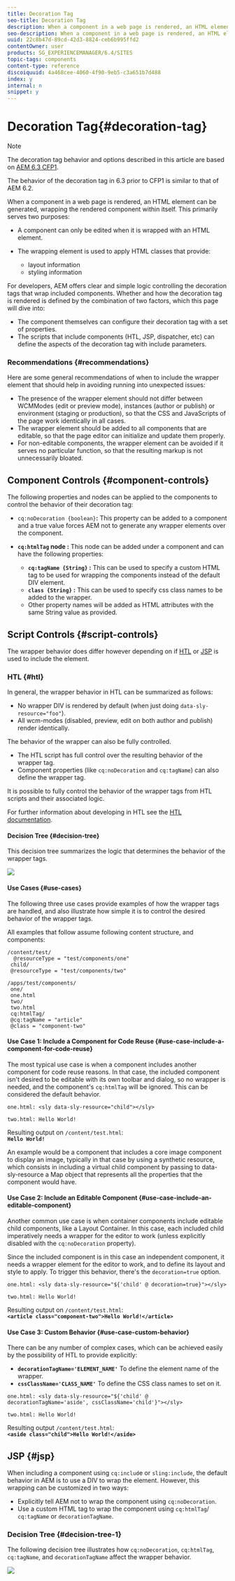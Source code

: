 ```yaml
---
title: Decoration Tag
seo-title: Decoration Tag
description: When a component in a web page is rendered, an HTML element can be generated, wrapping the rendered component within itself. For developers, AEM offers clear and simple logic controlling the decoration tags that wrap included components.
seo-description: When a component in a web page is rendered, an HTML element can be generated, wrapping the rendered component within itself. For developers, AEM offers clear and simple logic controlling the decoration tags that wrap included components.
uuid: 22c8b47d-89cd-42d3-8824-ceb6b995ffd2
contentOwner: user
products: SG_EXPERIENCEMANAGER/6.4/SITES
topic-tags: components
content-type: reference
discoiquuid: 4a468cee-4060-4f90-9eb5-c3a651b7d488
index: y
internal: n
snippet: y
---
```


# Decoration Tag{#decoration-tag}

>[!NOTE]
>
>The decoration tag behavior and options described in this article are based on [AEM 6.3 CFP1](https://helpx.adobe.com/experience-manager/release-notes--aem-6-3-cumulative-fix-pack.html).
>
>The behavior of the decoration tag in 6.3 prior to CFP1 is similar to that of AEM 6.2.

When a component in a web page is rendered, an HTML element can be generated, wrapping the rendered component within itself. This primarily serves two purposes:

* A component can only be edited when it is wrapped with an HTML element.
* The wrapping element is used to apply HTML classes that provide:

    * layout information
    * styling information

For developers, AEM offers clear and simple logic controlling the decoration tags that wrap included components. Whether and how the decoration tag is rendered is defined by the combination of two factors, which this page will dive into:

* The component themselves can configure their decoration tag with a set of properties.
* The scripts that include components (HTL, JSP, dispatcher, etc) can define the aspects of the decoration tag with include parameters.

### Recommendations {#recommendations}

Here are some general recommendations of when to include the wrapper element that should help in avoiding running into unexpected issues:

* The presence of the wrapper element should not differ between WCMModes (edit or preview mode), instances (author or publish) or environment (staging or production), so that the CSS and JavaScripts of the page work identically in all cases.
* The wrapper element should be added to all components that are editable, so that the page editor can initialize and update them properly.
* For non-editable components, the wrapper element can be avoided if it serves no particular function, so that the resulting markup is not unnecessarily bloated.

## Component Controls {#component-controls}

The following properties and nodes can be applied to the components to control the behavior of their decoration tag:

* `cq:noDecoration {boolean}`**:** This property can be added to a component and a true value forces AEM not to generate any wrapper elements over the component.

* **`cq:htmlTag` node :** This node can be added under a component and can have the following properties:

    * **`cq:tagName {String}` :** This can be used to specify a custom HTML tag to be used for wrapping the components instead of the default DIV element.
    * **`class {String}` :** This can be used to specify css class names to be added to the wrapper.
    * Other property names will be added as HTML attributes with the same String value as provided.

## Script Controls {#script-controls}

The wrapper behavior does differ however depending on if [HTL](../../../sites/developing/using/decoration-tag.md#htl) or [JSP](../../../sites/developing/using/decoration-tag.md#jsp) is used to include the element.

### HTL {#htl}

In general, the wrapper behavior in HTL can be summarized as follows:

* No wrapper DIV is rendered by default (when just doing `data-sly-resource="foo"`).
* All wcm-modes (disabled, preview, edit on both author and publish) render identically.

The behavior of the wrapper can also be fully controlled.

* The HTL script has full control over the resulting behavior of the wrapper tag.
* Component properties (like `cq:noDecoration` and `cq:tagName`) can also define the wrapper tag.

It is possible to fully control the behavior of the wrapper tags from HTL scripts and their associated logic.

For further information about developing in HTL see the [HTL documentation](https://helpx.adobe.com/experience-manager/htl/user-guide.html).

#### Decision Tree {#decision-tree}

This decision tree summarizes the logic that determines the behavior of the wrapper tags.

![](assets/chlimage_1-75.png) 

#### Use Cases {#use-cases}

The following three use cases provide examples of how the wrapper tags are handled, and also illustrate how simple it is to control the desired behavior of the wrapper tags.

All examples that follow assume following content structure, and components:

```
/content/test/
  @resourceType = "test/components/one"
 child/
 @resourceType = "test/components/two"

```

```
/apps/test/components/
 one/
 one.html
 two/
 two.html
 cq:htmlTag/
 @cq:tagName = "article"
 @class = "component-two"
```

#### Use Case 1: Include a Component for Code Reuse {#use-case-include-a-component-for-code-reuse}

The most typical use case is when a component includes another component for code reuse reasons. In that case, the included component isn't desired to be editable with its own toolbar and dialog, so no wrapper is needed, and the component's `cq:htmlTag` will be ignored. This can be considered the default behavior.

`one.html: <sly data-sly-resource="child"></sly>`

`two.html: Hello World!`

Resulting output on `/content/test.html`:  
**`Hello World!`**

An example would be a component that includes a core image component to display an image, typically in that case by using a synthetic resource, which consists in including a virtual child component by passing to data-sly-resource a Map object that represents all the properties that the component would have.

#### Use Case 2: Include an Editable Component {#use-case-include-an-editable-component}

Another common use case is when container components include editable child components, like a Layout Container. In this case, each included child imperatively needs a wrapper for the editor to work (unless explicitly disabled with the `cq:noDecoration` property).

Since the included component is in this case an independent component, it needs a wrapper element for the editor to work, and to define its layout and style to apply. To trigger this behavior, there's the `decoration=true` option.

`one.html: <sly data-sly-resource="${'child' @ decoration=true}"></sly>`

`two.html: Hello World!`

Resulting output on `/content/test.html`:  
**`<article class="component-two">Hello World!</article>`**

#### Use Case 3: Custom Behavior {#use-case-custom-behavior}

There can be any number of complex cases, which can be achieved easily by the possibility of HTL to provide explicitly:

* **`decorationTagName='ELEMENT_NAME'`** To define the element name of the wrapper.
* **`cssClassName='CLASS_NAME'`** To define the CSS class names to set on it.

`one.html: <sly data-sly-resource="${'child' @ decorationTagName='aside', cssClassName='child'}"></sly>`

`two.html: Hello World!`

Resulting output `/content/test.html`:  
**`<aside class="child">Hello World!</aside>`**

## JSP {#jsp}

When including a component using `cq:includ`e or `sling:include`, the default behavior in AEM is to use a DIV to wrap the element. However, this wrapping can be customized in two ways:

* Explicitly tell AEM not to wrap the component using `cq:noDecoration`.
* Use a custom HTML tag to wrap the component using `cq:htmlTag`/ `cq:tagName` or `decorationTagName`.

### Decision Tree {#decision-tree-1}

The following decision tree illustrates how `cq:noDecoration`, `cq:htmlTag`, `cq:tagName`, and `decorationTagName` affect the wrapper behavior.

![](assets/chlimage_1-3.jpeg)

